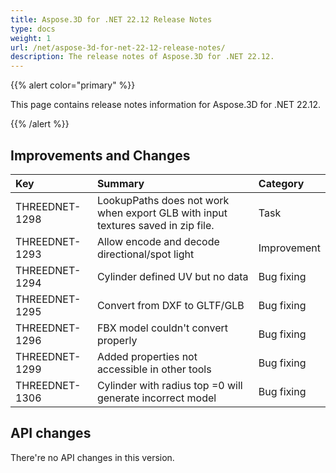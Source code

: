 ```yaml
---
title: Aspose.3D for .NET 22.12 Release Notes
type: docs
weight: 1
url: /net/aspose-3d-for-net-22-12-release-notes/
description: The release notes of Aspose.3D for .NET 22.12.
---
```


{{% alert color="primary" %}}

This page contains release notes information for Aspose.3D for .NET 22.12.

{{% /alert %}}
## **Improvements and Changes**

|**Key**|**Summary**|**Category**|
| :- | :- | :- |
| THREEDNET-1298 | LookupPaths does not work when export GLB with input textures saved in zip file. | Task |
| THREEDNET-1293 | Allow encode and decode directional/spot light | Improvement |
| THREEDNET-1294 | Cylinder defined UV but no data | Bug fixing |
| THREEDNET-1295 | Convert from DXF to GLTF/GLB | Bug fixing |
| THREEDNET-1296 | FBX model couldn't convert properly | Bug fixing |
| THREEDNET-1299 | Added properties not accessible in other tools | Bug fixing |
| THREEDNET-1306 | Cylinder with radius top =0 will generate incorrect model | Bug fixing |


## API changes ##

There're no API changes in this version.

